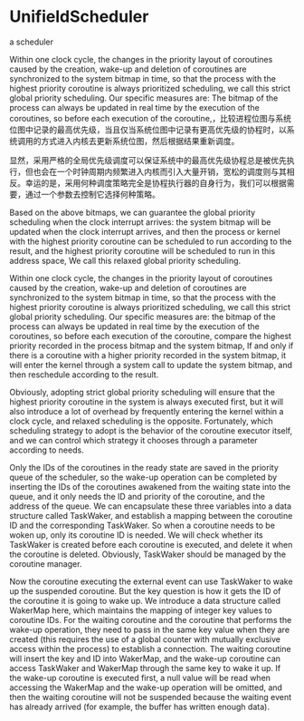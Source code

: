 # UnifieldScheduler

a scheduler



Within one clock cycle, the changes in the priority layout of coroutines caused by the creation, wake-up and deletion of coroutines are synchronized to the system bitmap in time, so that the process with the highest priority coroutine is always prioritized scheduling, we call this strict global priority scheduling. Our specific measures are: The bitmap of the process can always be updated in real time by the execution of the coroutines, so before each execution of the coroutine,，比较进程位图与系统位图中记录的最高优先级，当且仅当系统位图中记录有更高优先级的协程时，以系统调用的方式进入内核去更新系统位图，然后根据结果重新调度。

显然，采用严格的全局优先级调度可以保证系统中的最高优先级协程总是被优先执行，但也会在一个时钟周期内频繁进入内核而引入大量开销，宽松的调度则与其相反。幸运的是，采用何种调度策略完全是协程执行器的自身行为，我们可以根据需要，通过一个参数去控制它选择何种策略。





Based on the above bitmaps, we can guarantee the global priority scheduling when the clock interrupt arrives: the system bitmap will be updated when the clock interrupt arrives, and then the process or kernel with the highest priority coroutine can be scheduled to run according to the result, and the highest priority coroutine will be scheduled to run in this address space, We call this relaxed global priority scheduling.

Within one clock cycle, the changes in the priority layout of coroutines caused by the creation, wake-up and deletion of coroutines are synchronized to the system bitmap in time, so that the process with the highest priority coroutine is always prioritized scheduling, we call this strict global priority scheduling.  Our specific measures are: the bitmap of the process can always be updated in real time by the execution of the coroutines, so before each execution of the coroutine, compare the highest priority recorded in the process bitmap and the system bitmap, If and only if there is a coroutine with a higher priority recorded in the system bitmap, it will enter the kernel through a system call to update the system bitmap, and then reschedule according to the result.

Obviously, adopting strict global priority scheduling will ensure that the highest priority coroutine in the system is always executed first, but it will also introduce a lot of overhead by frequently entering the kernel within a clock cycle, and relaxed scheduling is the opposite. Fortunately, which scheduling strategy to adopt is the behavior of the coroutine executor itself, and we can control which strategy it chooses through a parameter according to needs.





Only the IDs of the coroutines in the ready state are saved in the priority queue of the scheduler, so the wake-up operation can be completed by inserting the IDs of the coroutines awakened from the waiting state into the queue, and it only needs the ID and priority of the coroutine, and the address of the queue. We can encapsulate these three variables into a data structure called TaskWaker, and establish a mapping between the coroutine ID and the corresponding TaskWaker. So when a coroutine needs to be woken up, only its coroutine ID is needed. We will check whether its TaskWaker is created before each coroutine is executed, and delete it when the coroutine is deleted. Obviously, TaskWaker should be managed by the coroutine manager.

Now the coroutine executing the external event can use TaskWaker to wake up the suspended coroutine. But the key question is how it gets the ID of the coroutine it is going to wake up. We introduce a data structure called WakerMap here, which maintains the mapping of integer key values to coroutine IDs. For the waiting coroutine and the coroutine that performs the wake-up operation, they need to pass in the same key value when they are created (this requires the use of a global counter with mutually exclusive access within the process) to establish a connection. The waiting coroutine will insert the key and ID into WakerMap, and the wake-up coroutine can access TaskWaker and WakerMap through the same key to wake it up. If the wake-up coroutine is executed first, a null value will be read when accessing the WakerMap and the wake-up operation will be omitted, and then the waiting coroutine will not be suspended because the waiting event has already arrived (for example, the buffer has written enough data).

